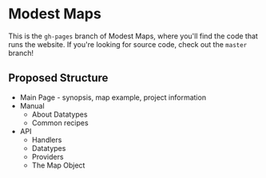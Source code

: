 # Modest Maps

This is the `gh-pages` branch of Modest Maps, where you'll
find the code that runs the website. If you're looking for source code,
check out the `master` branch!

## Proposed Structure

- Main Page - synopsis, map example, project information
- Manual
  - About Datatypes
  - Common recipes
- API
  - Handlers
  - Datatypes
  - Providers
  - The Map Object
